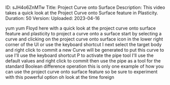 ID: sJH4o6ZnMTw
Title: Project Curve onto Surface
Description: This video takes a quick look at the Project Curve onto Surface feature in Plasticity.
Duration: 50
Version: 
Uploaded: 2023-04-16

yum yum Floyd here with a quick look at
the project curve onto surface feature
and plasticity to project a curve onto a
surface start by selecting a curve and
clicking on the project curve onto
surface icon in the lower right corner
of the UI or use the keyboard shortcut I
next select the target body and right
click to commit
a new Curve will be generated to put
this curve to use I'll use the keyboard
shortcut P to activate the pipe tool
I'll use the default values and right
click to commit then use the pipe as a
tool for the standard Boolean difference
operation this is only one example of
how you can use the project curve onto
surface feature so be sure to experiment
with this powerful option oh look at the
time
foreign
